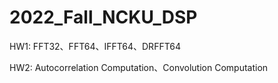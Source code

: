 # 2022_Fall_NCKU_DSP

HW1: FFT32、FFT64、IFFT64、DRFFT64

HW2: Autocorrelation Computation、Convolution Computation

